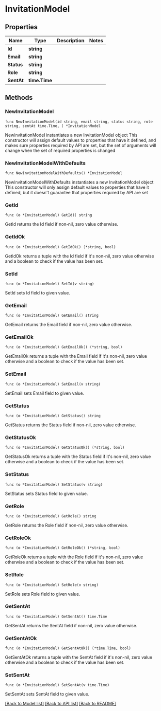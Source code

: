 # InvitationModel

## Properties

Name | Type | Description | Notes
------------ | ------------- | ------------- | -------------
**Id** | **string** |  | 
**Email** | **string** |  | 
**Status** | **string** |  | 
**Role** | **string** |  | 
**SentAt** | **time.Time** |  | 

## Methods

### NewInvitationModel

`func NewInvitationModel(id string, email string, status string, role string, sentAt time.Time, ) *InvitationModel`

NewInvitationModel instantiates a new InvitationModel object
This constructor will assign default values to properties that have it defined,
and makes sure properties required by API are set, but the set of arguments
will change when the set of required properties is changed

### NewInvitationModelWithDefaults

`func NewInvitationModelWithDefaults() *InvitationModel`

NewInvitationModelWithDefaults instantiates a new InvitationModel object
This constructor will only assign default values to properties that have it defined,
but it doesn't guarantee that properties required by API are set

### GetId

`func (o *InvitationModel) GetId() string`

GetId returns the Id field if non-nil, zero value otherwise.

### GetIdOk

`func (o *InvitationModel) GetIdOk() (*string, bool)`

GetIdOk returns a tuple with the Id field if it's non-nil, zero value otherwise
and a boolean to check if the value has been set.

### SetId

`func (o *InvitationModel) SetId(v string)`

SetId sets Id field to given value.


### GetEmail

`func (o *InvitationModel) GetEmail() string`

GetEmail returns the Email field if non-nil, zero value otherwise.

### GetEmailOk

`func (o *InvitationModel) GetEmailOk() (*string, bool)`

GetEmailOk returns a tuple with the Email field if it's non-nil, zero value otherwise
and a boolean to check if the value has been set.

### SetEmail

`func (o *InvitationModel) SetEmail(v string)`

SetEmail sets Email field to given value.


### GetStatus

`func (o *InvitationModel) GetStatus() string`

GetStatus returns the Status field if non-nil, zero value otherwise.

### GetStatusOk

`func (o *InvitationModel) GetStatusOk() (*string, bool)`

GetStatusOk returns a tuple with the Status field if it's non-nil, zero value otherwise
and a boolean to check if the value has been set.

### SetStatus

`func (o *InvitationModel) SetStatus(v string)`

SetStatus sets Status field to given value.


### GetRole

`func (o *InvitationModel) GetRole() string`

GetRole returns the Role field if non-nil, zero value otherwise.

### GetRoleOk

`func (o *InvitationModel) GetRoleOk() (*string, bool)`

GetRoleOk returns a tuple with the Role field if it's non-nil, zero value otherwise
and a boolean to check if the value has been set.

### SetRole

`func (o *InvitationModel) SetRole(v string)`

SetRole sets Role field to given value.


### GetSentAt

`func (o *InvitationModel) GetSentAt() time.Time`

GetSentAt returns the SentAt field if non-nil, zero value otherwise.

### GetSentAtOk

`func (o *InvitationModel) GetSentAtOk() (*time.Time, bool)`

GetSentAtOk returns a tuple with the SentAt field if it's non-nil, zero value otherwise
and a boolean to check if the value has been set.

### SetSentAt

`func (o *InvitationModel) SetSentAt(v time.Time)`

SetSentAt sets SentAt field to given value.



[[Back to Model list]](../README.md#documentation-for-models) [[Back to API list]](../README.md#documentation-for-api-endpoints) [[Back to README]](../README.md)


